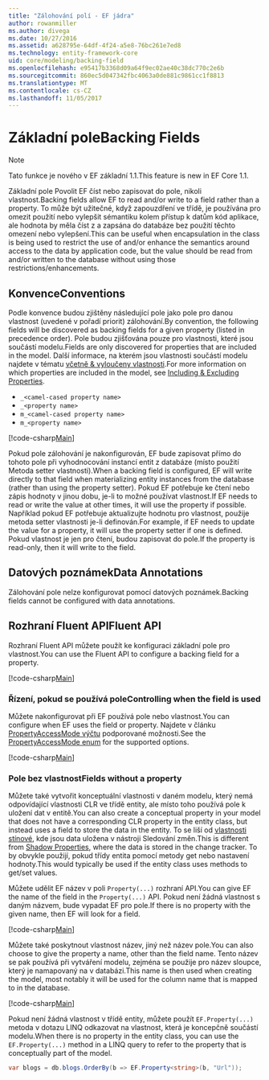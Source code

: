 ```yaml
---
title: "Zálohování polí - EF jádra"
author: rowanmiller
ms.author: divega
ms.date: 10/27/2016
ms.assetid: a628795e-64df-4f24-a5e8-76bc261e7ed8
ms.technology: entity-framework-core
uid: core/modeling/backing-field
ms.openlocfilehash: e95417b3368d09a64f9ec02ae40c38dc770c2e6b
ms.sourcegitcommit: 860ec5d047342fbc4063a0de881c9861cc1f8813
ms.translationtype: MT
ms.contentlocale: cs-CZ
ms.lasthandoff: 11/05/2017
---
```

# <a name="backing-fields"></a><span data-ttu-id="b16ef-102">Základní pole</span><span class="sxs-lookup"><span data-stu-id="b16ef-102">Backing Fields</span></span>

> [!NOTE]  
> <span data-ttu-id="b16ef-103">Tato funkce je nového v EF základní 1.1.</span><span class="sxs-lookup"><span data-stu-id="b16ef-103">This feature is new in EF Core 1.1.</span></span>

<span data-ttu-id="b16ef-104">Základní pole Povolit EF číst nebo zapisovat do pole, nikoli vlastnost.</span><span class="sxs-lookup"><span data-stu-id="b16ef-104">Backing fields allow EF to read and/or write to a field rather than a property.</span></span> <span data-ttu-id="b16ef-105">To může být užitečné, když zapouzdření ve třídě, je používána pro omezit použití nebo vylepšit sémantiku kolem přístup k datům kód aplikace, ale hodnota by měla číst z a zapsána do databáze bez použití těchto omezení nebo vylepšení.</span><span class="sxs-lookup"><span data-stu-id="b16ef-105">This can be useful when encapsulation in the class is being used to restrict the use of and/or enhance the semantics around access to the data by application code, but the value should be read from and/or written to the database without using those restrictions/enhancements.</span></span>

## <a name="conventions"></a><span data-ttu-id="b16ef-106">Konvence</span><span class="sxs-lookup"><span data-stu-id="b16ef-106">Conventions</span></span>

<span data-ttu-id="b16ef-107">Podle konvence budou zjištěny následující pole jako pole pro danou vlastnost (uvedené v pořadí priorit) zálohování.</span><span class="sxs-lookup"><span data-stu-id="b16ef-107">By convention, the following fields will be discovered as backing fields for a given property (listed in precedence order).</span></span> <span data-ttu-id="b16ef-108">Pole budou zjišťována pouze pro vlastnosti, které jsou součástí modelu.</span><span class="sxs-lookup"><span data-stu-id="b16ef-108">Fields are only discovered for properties that are included in the model.</span></span> <span data-ttu-id="b16ef-109">Další informace, na kterém jsou vlastnosti součástí modelu najdete v tématu [včetně & vyloučeny vlastnosti](included-properties.md).</span><span class="sxs-lookup"><span data-stu-id="b16ef-109">For more information on which properties are included in the model, see [Including & Excluding Properties](included-properties.md).</span></span>

* `_<camel-cased property name>`
* `_<property name>`
* `m_<camel-cased property name>`
* `m_<property name>`

[!code-csharp[Main](../../../samples/core/Modeling/Conventions/Samples/BackingField.cs#Sample)]

<span data-ttu-id="b16ef-110">Pokud pole zálohování je nakonfigurován, EF bude zapisovat přímo do tohoto pole při vyhodnocování instancí entit z databáze (místo použití Metoda setter vlastnosti).</span><span class="sxs-lookup"><span data-stu-id="b16ef-110">When a backing field is configured, EF will write directly to that field when materializing entity instances from the database (rather than using the property setter).</span></span> <span data-ttu-id="b16ef-111">Pokud EF potřebuje ke čtení nebo zápis hodnoty v jinou dobu, je-li to možné používat vlastnost.</span><span class="sxs-lookup"><span data-stu-id="b16ef-111">If EF needs to read or write the value at other times, it will use the property if possible.</span></span> <span data-ttu-id="b16ef-112">Například pokud EF potřebuje aktualizujte hodnotu pro vlastnost, použije metoda setter vlastnosti je-li definován.</span><span class="sxs-lookup"><span data-stu-id="b16ef-112">For example, if EF needs to update the value for a property, it will use the property setter if one is defined.</span></span> <span data-ttu-id="b16ef-113">Pokud vlastnost je jen pro čtení, budou zapisovat do pole.</span><span class="sxs-lookup"><span data-stu-id="b16ef-113">If the property is read-only, then it will write to the field.</span></span>

## <a name="data-annotations"></a><span data-ttu-id="b16ef-114">Datových poznámek</span><span class="sxs-lookup"><span data-stu-id="b16ef-114">Data Annotations</span></span>

<span data-ttu-id="b16ef-115">Zálohování pole nelze konfigurovat pomocí datových poznámek.</span><span class="sxs-lookup"><span data-stu-id="b16ef-115">Backing fields cannot be configured with data annotations.</span></span>

## <a name="fluent-api"></a><span data-ttu-id="b16ef-116">Rozhraní Fluent API</span><span class="sxs-lookup"><span data-stu-id="b16ef-116">Fluent API</span></span>

<span data-ttu-id="b16ef-117">Rozhraní Fluent API můžete použít ke konfiguraci základní pole pro vlastnost.</span><span class="sxs-lookup"><span data-stu-id="b16ef-117">You can use the Fluent API to configure a backing field for a property.</span></span>

[!code-csharp[Main](../../../samples/core/Modeling/FluentAPI/Samples/BackingField.cs#Sample)]

### <a name="controlling-when-the-field-is-used"></a><span data-ttu-id="b16ef-118">Řízení, pokud se používá pole</span><span class="sxs-lookup"><span data-stu-id="b16ef-118">Controlling when the field is used</span></span>

<span data-ttu-id="b16ef-119">Můžete nakonfigurovat při EF používá pole nebo vlastnost.</span><span class="sxs-lookup"><span data-stu-id="b16ef-119">You can configure when EF uses the field or property.</span></span> <span data-ttu-id="b16ef-120">Najdete v článku [PropertyAccessMode výčtu](https://docs.microsoft.com/dotnet/api/microsoft.entityframeworkcore.propertyaccessmode) podporované možnosti.</span><span class="sxs-lookup"><span data-stu-id="b16ef-120">See the [PropertyAccessMode enum](https://docs.microsoft.com/dotnet/api/microsoft.entityframeworkcore.propertyaccessmode) for the supported options.</span></span>

[!code-csharp[Main](../../../samples/core/Modeling/FluentAPI/Samples/BackingFieldAccessMode.cs#Sample)]

### <a name="fields-without-a-property"></a><span data-ttu-id="b16ef-121">Pole bez vlastnost</span><span class="sxs-lookup"><span data-stu-id="b16ef-121">Fields without a property</span></span>

<span data-ttu-id="b16ef-122">Můžete také vytvořit konceptuální vlastnosti v daném modelu, který nemá odpovídající vlastnosti CLR ve třídě entity, ale místo toho používá pole k uložení dat v entitě.</span><span class="sxs-lookup"><span data-stu-id="b16ef-122">You can also create a conceptual property in your model that does not have a corresponding CLR property in the entity class, but instead uses a field to store the data in the entity.</span></span> <span data-ttu-id="b16ef-123">To se liší od [vlastnosti stínové](shadow-properties.md), kde jsou data uložena v nástroji Sledování změn.</span><span class="sxs-lookup"><span data-stu-id="b16ef-123">This is different from [Shadow Properties](shadow-properties.md), where the data is stored in the change tracker.</span></span> <span data-ttu-id="b16ef-124">To by obvykle použijí, pokud třídy entita pomocí metody get nebo nastavení hodnoty.</span><span class="sxs-lookup"><span data-stu-id="b16ef-124">This would typically be used if the entity class uses methods to get/set values.</span></span>

<span data-ttu-id="b16ef-125">Můžete udělit EF název v poli `Property(...)` rozhraní API.</span><span class="sxs-lookup"><span data-stu-id="b16ef-125">You can give EF the name of the field in the `Property(...)` API.</span></span> <span data-ttu-id="b16ef-126">Pokud není žádná vlastnost s daným názvem, bude vypadat EF pro pole.</span><span class="sxs-lookup"><span data-stu-id="b16ef-126">If there is no property with the given name, then EF will look for a field.</span></span>

[!code-csharp[Main](../../../samples/core/Modeling/FluentAPI/Samples/BackingFieldNoProperty.cs#Sample)]

<span data-ttu-id="b16ef-127">Můžete také poskytnout vlastnost název, jiný než název pole.</span><span class="sxs-lookup"><span data-stu-id="b16ef-127">You can also choose to give the property a name, other than the field name.</span></span> <span data-ttu-id="b16ef-128">Tento název se pak používá při vytváření modelu, zejména se použije pro název sloupce, který je namapovaný na v databázi.</span><span class="sxs-lookup"><span data-stu-id="b16ef-128">This name is then used when creating the model, most notably it will be used for the column name that is mapped to in the database.</span></span>

[!code-csharp[Main](../../../samples/core/Modeling/FluentAPI/Samples/BackingFieldConceptualProperty.cs#Sample)]

<span data-ttu-id="b16ef-129">Pokud není žádná vlastnost v třídě entity, můžete použít `EF.Property(...)` metoda v dotazu LINQ odkazovat na vlastnost, která je koncepčně součástí modelu.</span><span class="sxs-lookup"><span data-stu-id="b16ef-129">When there is no property in the entity class, you can use the `EF.Property(...)` method in a LINQ query to refer to the property that is conceptually part of the model.</span></span>

``` csharp
var blogs = db.blogs.OrderBy(b => EF.Property<string>(b, "Url"));
```
